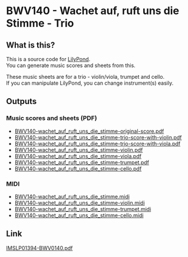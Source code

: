 BWV140 - Wachet auf, ruft uns die Stimme - Trio
===============================================

What is this?
-------------

This is a source code for [LilyPond](https://lilypond.org/).  
You can generate music scores and sheets from this.

These music sheets are for a trio - violin/viola, trumpet and cello.  
If you can manipulate LilyPond, you can change instrument(s) easily.

Outputs
-------

### Music scores and sheets (PDF)

* [BWV140-wachet_auf_ruft_uns_die_stimme-original-score.pdf](https://github.com/hironobu-nagaya/BWV140-wachet_auf_ruft_uns_die_stimme-trio/raw/gh-pages/BWV140-wachet_auf_ruft_uns_die_stimme-original-score.pdf)
* [BWV140-wachet_auf_ruft_uns_die_stimme-trio-score-with-violin.pdf](https://github.com/hironobu-nagaya/BWV140-wachet_auf_ruft_uns_die_stimme-trio/raw/gh-pages/BWV140-wachet_auf_ruft_uns_die_stimme-trio-score-with-violin.pdf)
* [BWV140-wachet_auf_ruft_uns_die_stimme-trio-score-with-viola.pdf](https://github.com/hironobu-nagaya/BWV140-wachet_auf_ruft_uns_die_stimme-trio/raw/gh-pages/BWV140-wachet_auf_ruft_uns_die_stimme-trio-score-with-viola.pdf)
* [BWV140-wachet_auf_ruft_uns_die_stimme-violin.pdf](https://github.com/hironobu-nagaya/BWV140-wachet_auf_ruft_uns_die_stimme-trio/raw/gh-pages/BWV140-wachet_auf_ruft_uns_die_stimme-violin.pdf)
* [BWV140-wachet_auf_ruft_uns_die_stimme-viola.pdf](https://github.com/hironobu-nagaya/BWV140-wachet_auf_ruft_uns_die_stimme-trio/raw/gh-pages/BWV140-wachet_auf_ruft_uns_die_stimme-viola.pdf)
* [BWV140-wachet_auf_ruft_uns_die_stimme-trumpet.pdf](https://github.com/hironobu-nagaya/BWV140-wachet_auf_ruft_uns_die_stimme-trio/raw/gh-pages/BWV140-wachet_auf_ruft_uns_die_stimme-trumpet.pdf)
* [BWV140-wachet_auf_ruft_uns_die_stimme-cello.pdf](https://github.com/hironobu-nagaya/BWV140-wachet_auf_ruft_uns_die_stimme-trio/raw/gh-pages/BWV140-wachet_auf_ruft_uns_die_stimme-cello.pdf)

### MIDI

* [BWV140-wachet_auf_ruft_uns_die_stimme.midi](https://github.com/hironobu-nagaya/BWV140-wachet_auf_ruft_uns_die_stimme-trio/raw/gh-pages/BWV140-wachet_auf_ruft_uns_die_stimme.midi)
* [BWV140-wachet_auf_ruft_uns_die_stimme-violin.midi](https://github.com/hironobu-nagaya/BWV140-wachet_auf_ruft_uns_die_stimme-trio/raw/gh-pages/BWV140-wachet_auf_ruft_uns_die_stimme-violin.midi)
* [BWV140-wachet_auf_ruft_uns_die_stimme-trumpet.midi](https://github.com/hironobu-nagaya/BWV140-wachet_auf_ruft_uns_die_stimme-trio/raw/gh-pages/BWV140-wachet_auf_ruft_uns_die_stimme-trumpet.midi)
* [BWV140-wachet_auf_ruft_uns_die_stimme-cello.midi](https://github.com/hironobu-nagaya/BWV140-wachet_auf_ruft_uns_die_stimme-trio/raw/gh-pages/BWV140-wachet_auf_ruft_uns_die_stimme-cello.midi)

Link
----

[IMSLP01394-BWV0140.pdf](https://imslp.org/wiki/Special:ImagefromIndex/01394/wc17)
